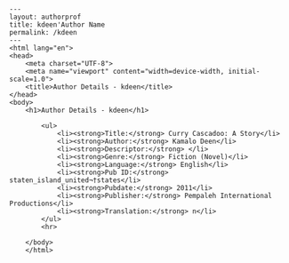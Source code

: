 
    ---
    layout: authorprof
    title: kdeen'Author Name 
    permalink: /kdeen
    ---
    <html lang="en">
    <head>
        <meta charset="UTF-8">
        <meta name="viewport" content="width=device-width, initial-scale=1.0">
        <title>Author Details - kdeen</title>
    </head>
    <body>
        <h1>Author Details - kdeen</h1>
        
            <ul>
                <li><strong>Title:</strong> Curry Cascadoo: A Story</li>
                <li><strong>Author:</strong> Kamalo Deen</li>
                <li><strong>Descriptor:</strong> </li>
                <li><strong>Genre:</strong> Fiction (Novel)</li>
                <li><strong>Language:</strong> English</li>
                <li><strong>Pub ID:</strong> staten_island_united¬†states</li>
                <li><strong>Pubdate:</strong> 2011</li>
                <li><strong>Publisher:</strong> Pempaleh International Productions</li>
                <li><strong>Translation:</strong> n</li>
            </ul>
            <hr>
            
        </body>
        </html>
        